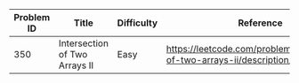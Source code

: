 | Problem ID | Title | Difficulty | Reference
| --- | --- | --- | ---
| 350 | Intersection of Two Arrays II | Easy | https://leetcode.com/problems/intersection-of-two-arrays-ii/description/
